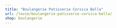 ```yaml
---
title: "Boulangerie Patisserie Corsica Bella"
url: /levie/boulangerie-patisserie-corsica-bella/
shop: boulangerie
---
```

